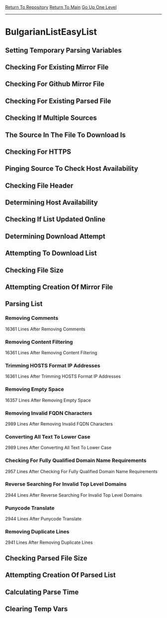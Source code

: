[Return To Repository](https://github.com/deathbybandaid/piholeparser/)
[Return To Main](https://github.com/deathbybandaid/piholeparser/blob/master/RecentRunLogs/Mainlog.md)
[Go Up One Level](https://github.com/deathbybandaid/piholeparser/blob/master/RecentRunLogs/TopLevelScripts/30-Processing-External-Blacklists.md)
____________________________________
# BulgarianListEasyList
## Setting Temporary Parsing Variables
## Checking For Existing Mirror File
## Checking For Github Mirror File
## Checking For Existing Parsed File
## Checking If Multiple Sources
## The Source In The File To Download Is
## Checking For HTTPS
## Pinging Source To Check Host Availability
## Checking File Header
## Determining Host Availability
## Checking If List Updated Online
## Determining Download Attempt
## Attempting To Download List
## Checking File Size
## Attempting Creation Of Mirror File
## Parsing List
### Removing Comments
16361 Lines After Removing Comments
### Removing Content Filtering
16361 Lines After Removing Content Filtering
### Trimming HOSTS Format IP Addresses
16361 Lines After Trimming HOSTS Format IP Addresses
### Removing Empty Space
16357 Lines After Removing Empty Space
### Removing Invalid FQDN Characters
2989 Lines After Removing Invalid FQDN Characters
### Converting All Text To Lower Case
2989 Lines After Converting All Text To Lower Case
### Checking For Fully Qualified Domain Name Requirements
2957 Lines After Checking For Fully Qualified Domain Name Requirements
### Reverse Searching For Invalid Top Level Domains
2944 Lines After Reverse Searching For Invalid Top Level Domains
### Punycode Translate
2944 Lines After Punycode Translate
### Removing Duplicate Lines
2941 Lines After Removing Duplicate Lines
## Checking Parsed File Size
## Attempting Creation Of Parsed List
## Calculating Parse Time
## Clearing Temp Vars
